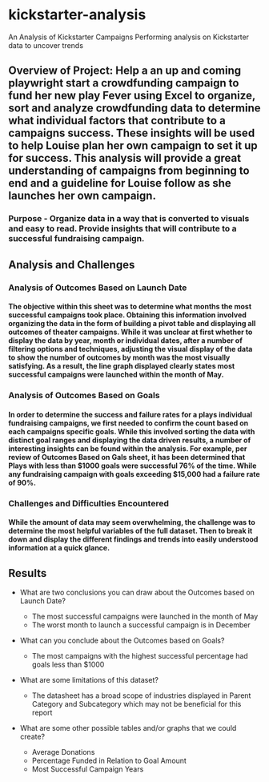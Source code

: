 # kickstarter-analysis
An Analysis of Kickstarter Campaigns
Performing analysis on Kickstarter data to uncover trends
## Overview of Project: Help a an up and coming playwright start a crowdfunding campaign to fund her new play Fever using Excel to organize, sort and analyze crowdfunding data to determine what individual factors that contribute to a campaigns success. These insights will be used to help Louise plan her own campaign to set it up for success. This analysis will provide a great understanding of campaigns from beginning to end and a guideline for Louise follow as she launches her own campaign.

### Purpose - Organize data in a way that is converted to visuals and easy to read. Provide insights that will contribute to a successful fundraising campaign.

## Analysis and Challenges

### Analysis of Outcomes Based on Launch Date

#### The objective within this sheet was to determine what months the most successful campaigns took place. Obtaining this information involved organizing the data in the form of building a pivot table and displaying all outcomes of theater campaigns. While it was unclear at first whether to display the data by year, month or individual dates, after a number of filtering options and techniques, adjusting the visual display of the data to show the number of outcomes by month was the most visually satisfying. As a result, the line graph displayed clearly states most successful campaigns were launched within the month of May.

### Analysis of Outcomes Based on Goals

#### In order to determine the success and failure rates for a plays individual fundraising campaigns, we first needed to confirm the count based on each campaigns specific goals. While this involved sorting the data with distinct goal ranges and displaying the data driven results, a number of interesting insights can be found within the analysis. For example, per review of Outcomes Based on Gals sheet, it has been determined that Plays with less than $1000 goals were successful 76% of the time. While any fundraising campaign with goals exceeding $15,000 had a failure rate of 90%.

### Challenges and Difficulties Encountered

#### While the amount of data may seem overwhelming, the challenge was to determine the most helpful variables of the full dataset. Then to break it down and display the different findings and trends into easily understood information at a quick glance.

## Results

- What are two conclusions you can draw about the Outcomes based on Launch Date?
	- The most successful campaigns were launched in the month of May
	- The worst month to launch a successful campaign is in December

- What can you conclude about the Outcomes based on Goals?
	- The most campaigns with the highest successful percentage had goals less than $1000

- What are some limitations of this dataset?
	- The datasheet has a broad scope of industries displayed in Parent Category and Subcategory which may not be beneficial for this report

- What are some other possible tables and/or graphs that we could create?
	- Average Donations
	- Percentage Funded in Relation to Goal Amount
	- Most Successful Campaign Years
